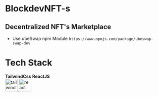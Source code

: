 # BlockdevNFT-s

## Decentralized NFT's Marketplace

- Use ubeSwap npm Module `https://www.npmjs.com/package/ubeswap-swap-dev`

# Tech Stack

**TailwindCss** **ReactJS**
<br>
<a href="https://tailwindcss.com/" target="_blank" rel="noreferrer"> <img src="https://www.vectorlogo.zone/logos/tailwindcss/tailwindcss-icon.svg" alt="tailwind" width="40" height="40"/> </a>
<a href="https://reactjs.org/" target="_blank" rel="noreferrer"> <img src="https://img.icons8.com/office/16/null/react.png"  alt="react" width="40" height="40"/> </a>
</br>
